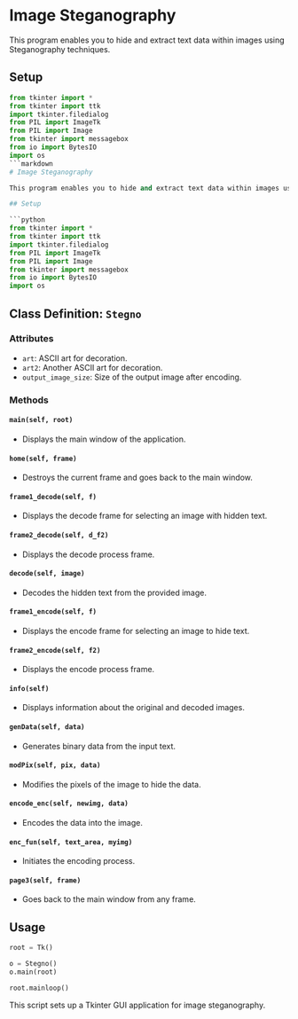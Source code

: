 # Image Steganography

This program enables you to hide and extract text data within images using Steganography techniques.

## Setup

```python
from tkinter import *
from tkinter import ttk
import tkinter.filedialog
from PIL import ImageTk
from PIL import Image
from tkinter import messagebox
from io import BytesIO
import os
```markdown
# Image Steganography

This program enables you to hide and extract text data within images using Steganography techniques.

## Setup

```python
from tkinter import *
from tkinter import ttk
import tkinter.filedialog
from PIL import ImageTk
from PIL import Image
from tkinter import messagebox
from io import BytesIO
import os
```

## Class Definition: `Stegno`

### Attributes
- `art`: ASCII art for decoration.
- `art2`: Another ASCII art for decoration.
- `output_image_size`: Size of the output image after encoding.

### Methods

#### `main(self, root)`
- Displays the main window of the application.

#### `home(self, frame)`
- Destroys the current frame and goes back to the main window.

#### `frame1_decode(self, f)`
- Displays the decode frame for selecting an image with hidden text.

#### `frame2_decode(self, d_f2)`
- Displays the decode process frame.

#### `decode(self, image)`
- Decodes the hidden text from the provided image.

#### `frame1_encode(self, f)`
- Displays the encode frame for selecting an image to hide text.

#### `frame2_encode(self, f2)`
- Displays the encode process frame.

#### `info(self)`
- Displays information about the original and decoded images.

#### `genData(self, data)`
- Generates binary data from the input text.

#### `modPix(self, pix, data)`
- Modifies the pixels of the image to hide the data.

#### `encode_enc(self, newimg, data)`
- Encodes the data into the image.

#### `enc_fun(self, text_area, myimg)`
- Initiates the encoding process.

#### `page3(self, frame)`
- Goes back to the main window from any frame.

## Usage

```python
root = Tk()

o = Stegno()
o.main(root)

root.mainloop()
```

This script sets up a Tkinter GUI application for image steganography.
```
